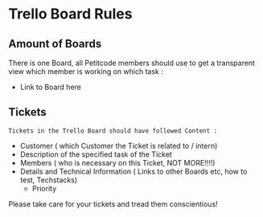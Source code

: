 <!-- TITLE: Trello Board Rules -->
<!-- SUBTITLE: A quick summary of Trello Board Rules -->

# Trello Board Rules

## Amount of Boards

There is one Board, all Petitcode members should use to get a transparent view which member is working on which task : 

- Link to Board here 


## Tickets 

	Tickets in the Trello Board should have followed Content :

  * Customer ( which Customer the Ticket is related to / intern)
  * Description of the specified task of the Ticket
  * Members ( who is necessary on this Ticket, NOT MORE!!!!)
  * Details and Technical Information ( Links to other Boards etc, how to test, Techstacks)
	* Priority

Please take care for your tickets and tread them conscientious!

